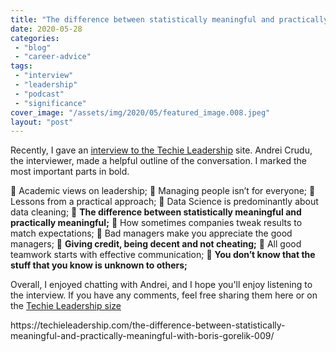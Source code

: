 ```yaml
---
title: "The difference between statistically meaningful and practically meaningful. An interview with me"
date: 2020-05-28
categories: 
 - "blog"
 - "career-advice"
tags: 
 - "interview"
 - "leadership"
 - "podcast"
 - "significance"
cover_image: "/assets/img/2020/05/featured_image.008.jpeg"
layout: "post"
---
```


Recently, I gave an [interview to the Techie Leadership](https://techieleadership.com/the-difference-between-statistically-meaningful-and-practically-meaningful-with-boris-gorelik-009/) site. Andrei Crudu, the interviewer, made a helpful outline of the conversation. I marked the most important parts in bold.

 Academic views on leadership;
 Managing people isn’t for everyone;
 Lessons from a practical approach;
 Data Science is predominantly about data cleaning;
 **The difference between statistically meaningful and practically meaningful;**
 How sometimes companies tweak results to match expectations;
 Bad managers make you appreciate the good managers;
 **Giving credit, being decent and not cheating;**
 All good teamwork starts with effective communication;
 **You don’t know that the stuff that you know is unknown to others;**


Overall, I enjoyed chatting with Andrei, and I hope you'll enjoy listening to the interview. If you have any comments, feel free sharing them here or on the [Techie Leadership size](https://techieleadership.com/the-difference-between-statistically-meaningful-and-practically-meaningful-with-boris-gorelik-009/)

<div class=" wp-block-embed is-type-wp-embed">
https://techieleadership.com/the-difference-between-statistically-meaningful-and-practically-meaningful-with-boris-gorelik-009/
</div>
